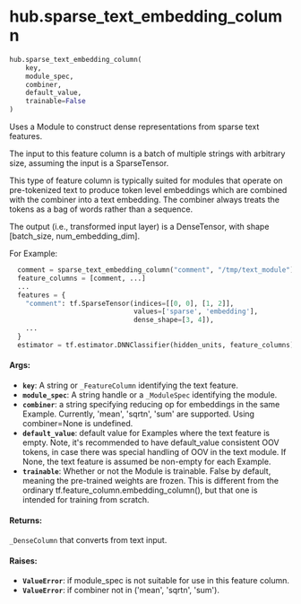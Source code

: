 <div itemscope itemtype="http://developers.google.com/ReferenceObject">
<meta itemprop="name" content="hub.sparse_text_embedding_column" />
<meta itemprop="path" content="Stable" />
</div>

# hub.sparse_text_embedding_column

``` python
hub.sparse_text_embedding_column(
    key,
    module_spec,
    combiner,
    default_value,
    trainable=False
)
```

Uses a Module to construct dense representations from sparse text features.

The input to this feature column is a batch of multiple strings with
arbitrary size, assuming the input is a SparseTensor.

This type of feature column is typically suited for modules that operate on
pre-tokenized text to produce token level embeddings which are combined with
the combiner into a text embedding. The combiner always treats the tokens as a
bag of words rather than a sequence.

The output (i.e., transformed input layer) is a DenseTensor, with shape
[batch_size, num_embedding_dim].

For Example:

```python
  comment = sparse_text_embedding_column("comment", "/tmp/text_module")
  feature_columns = [comment, ...]
  ...
  features = {
    "comment": tf.SparseTensor(indices=[[0, 0], [1, 2]],
                               values=['sparse', 'embedding'],
                               dense_shape=[3, 4]),
    ...
  }
  estimator = tf.estimator.DNNClassifier(hidden_units, feature_columns)
```

#### Args:

* <b>`key`</b>: A string or `_FeatureColumn` identifying the text feature.
* <b>`module_spec`</b>: A string handle or a `_ModuleSpec` identifying the module.
* <b>`combiner`</b>: a string specifying reducing op for embeddings in the same
    Example. Currently, 'mean', 'sqrtn', 'sum' are supported. Using
    combiner=None is undefined.
* <b>`default_value`</b>: default value for Examples where the text feature is empty.
    Note, it's recommended to have default_value consistent OOV tokens, in
    case there was special handling of OOV in the text module. If None, the
    text feature is assumed be non-empty for each Example.
* <b>`trainable`</b>: Whether or not the Module is trainable. False by default, meaning
    the pre-trained weights are frozen. This is different from the ordinary
    tf.feature_column.embedding_column(), but that one is intended for
    training from scratch.


#### Returns:

`_DenseColumn` that converts from text input.


#### Raises:

* <b>`ValueError`</b>: if module_spec is not suitable for use in this feature column.
* <b>`ValueError`</b>: if combiner not in ('mean', 'sqrtn', 'sum').